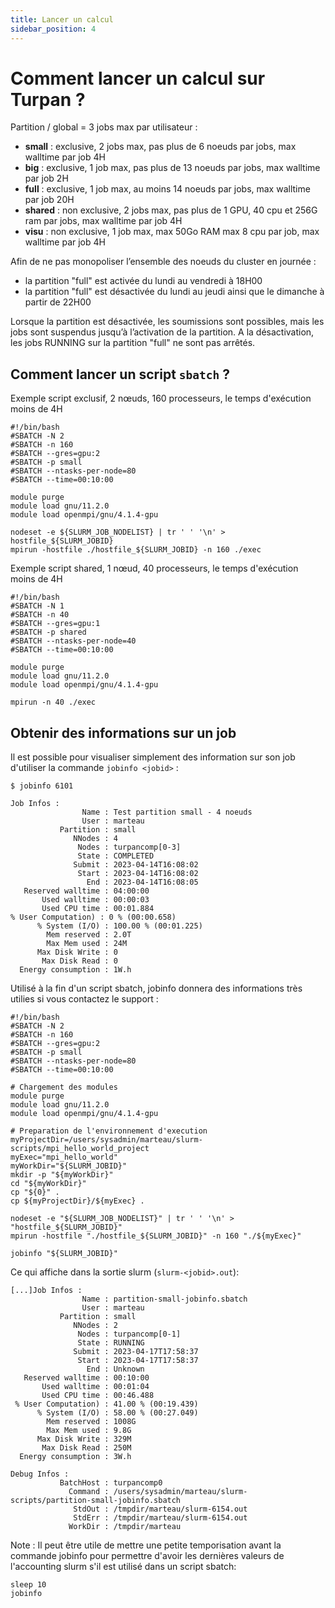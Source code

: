 ```yaml
---
title: Lancer un calcul
sidebar_position: 4
---
```


# Comment lancer un calcul sur Turpan ? 

Partition / global = 3 jobs max par utilisateur :

- **small** : exclusive, 2 jobs max, pas plus de 6 noeuds par jobs, max walltime par job 4H
- **big** : exclusive, 1 job max, pas plus de 13 noeuds par jobs, max walltime par job 2H
- **full** : exclusive, 1 job max, au moins 14 noeuds par jobs, max walltime par job 20H
- **shared** : non exclusive, 2 jobs max, pas plus de 1 GPU, 40 cpu et 256G ram par jobs, max walltime par job 4H
- **visu** : non exclusive, 1 job max, max 50Go RAM max 8 cpu par job, max walltime par job 4H

Afin de ne pas monopoliser l’ensemble des noeuds du cluster en journée :

- la partition "full" est activée du lundi au vendredi à 18H00
- la partition "full" est désactivée du lundi au jeudi ainsi que le dimanche à partir de 22H00

Lorsque la partition est désactivée, les soumissions sont possibles, mais les jobs sont suspendus jusqu’à l’activation de la partition. A la désactivation, les jobs RUNNING sur la partition "full" ne sont pas arrêtés.

## Comment lancer un script `sbatch` ?

Exemple script exclusif, 2 nœuds, 160 processeurs, le temps d'exécution moins de 4H

```Shell
#!/bin/bash
#SBATCH -N 2
#SBATCH -n 160
#SBATCH --gres=gpu:2 
#SBATCH -p small
#SBATCH --ntasks-per-node=80
#SBATCH --time=00:10:00

module purge
module load gnu/11.2.0
module load openmpi/gnu/4.1.4-gpu

nodeset -e ${SLURM_JOB_NODELIST} | tr ' ' '\n' > hostfile_${SLURM_JOBID}
mpirun -hostfile ./hostfile_${SLURM_JOBID} -n 160 ./exec
```

Exemple script shared, 1 nœud, 40 processeurs,  le temps d'exécution moins de 4H

```Shell
#!/bin/bash
#SBATCH -N 1
#SBATCH -n 40
#SBATCH --gres=gpu:1
#SBATCH -p shared
#SBATCH --ntasks-per-node=40
#SBATCH --time=00:10:00

module purge
module load gnu/11.2.0
module load openmpi/gnu/4.1.4-gpu

mpirun -n 40 ./exec
```

## Obtenir des informations sur un job

Il est possible pour visualiser simplement des information sur son job d'utiliser la commande `jobinfo <jobid>` :

```Shell
$ jobinfo 6101

Job Infos :
                Name : Test partition small - 4 noeuds
                User : marteau
           Partition : small
              NNodes : 4
               Nodes : turpancomp[0-3]
               State : COMPLETED
              Submit : 2023-04-14T16:08:02
               Start : 2023-04-14T16:08:02
                 End : 2023-04-14T16:08:05
   Reserved walltime : 04:00:00
       Used walltime : 00:00:03
       Used CPU time : 00:01.884
% User Computation) : 0 % (00:00.658)
      % System (I/O) : 100.00 % (00:01.225)
        Mem reserved : 2.0T
        Max Mem used : 24M
      Max Disk Write : 0
       Max Disk Read : 0
  Energy consumption : 1W.h
```
Utilisé à la fin d'un script sbatch, jobinfo donnera des informations très utilies si vous contactez le support :

```Shell
#!/bin/bash
#SBATCH -N 2
#SBATCH -n 160
#SBATCH --gres=gpu:2 
#SBATCH -p small
#SBATCH --ntasks-per-node=80
#SBATCH --time=00:10:00

# Chargement des modules
module purge
module load gnu/11.2.0
module load openmpi/gnu/4.1.4-gpu

# Preparation de l'environnement d'execution
myProjectDir=/users/sysadmin/marteau/slurm-scripts/mpi_hello_world_project
myExec="mpi_hello_world"
myWorkDir="${SLURM_JOBID}"
mkdir -p "${myWorkDir}"
cd "${myWorkDir}"
cp "${0}" .
cp ${myProjectDir}/${myExec} .

nodeset -e "${SLURM_JOB_NODELIST}" | tr ' ' '\n' > "hostfile_${SLURM_JOBID}"
mpirun -hostfile "./hostfile_${SLURM_JOBID}" -n 160 "./${myExec}"

jobinfo "${SLURM_JOBID}"
```

Ce qui affiche dans la sortie slurm (`slurm-<jobid>.out`):

```Shell
[...]Job Infos :
                Name : partition-small-jobinfo.sbatch
                User : marteau
           Partition : small
              NNodes : 2
               Nodes : turpancomp[0-1]
               State : RUNNING
              Submit : 2023-04-17T17:58:37
               Start : 2023-04-17T17:58:37
                 End : Unknown
   Reserved walltime : 00:10:00
       Used walltime : 00:01:04
       Used CPU time : 00:46.488
 % User Computation) : 41.00 % (00:19.439)
      % System (I/O) : 58.00 % (00:27.049)
        Mem reserved : 1008G
        Max Mem used : 9.8G
      Max Disk Write : 329M
       Max Disk Read : 250M
  Energy consumption : 3W.h

Debug Infos :
           BatchHost : turpancomp0
             Command : /users/sysadmin/marteau/slurm-scripts/partition-small-jobinfo.sbatch
              StdOut : /tmpdir/marteau/slurm-6154.out
              StdErr : /tmpdir/marteau/slurm-6154.out
             WorkDir : /tmpdir/marteau
```

Note : Il peut être utile de mettre une petite temporisation avant la commande jobinfo pour permettre d'avoir les dernières valeurs de l'accounting slurm s'il est utilisé dans un script sbatch:

```Shell
sleep 10
jobinfo
```
